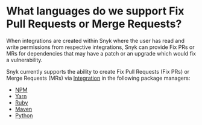 # What languages do we support Fix Pull Requests or Merge Requests?

When integrations are created within Snyk where the user has read and write permissions from respective integrations, Snyk can provide Fix PRs or MRs for dependencies that may have a patch or an upgrade which would fix a vulnerability.

Snyk currently supports the ability to create Fix Pull Requests \(Fix PRs\) or Merge Requests \(MRs\) via [Integration](https://docs.snyk.io/integrations) in the following package managers:

* [NPM](https://docs.snyk.io/snyk-open-source/language-and-package-manager-support/snyk-for-javascript)
* [Yarn](https://docs.snyk.io/snyk-open-source/language-and-package-manager-support/snyk-for-javascript)
* [Ruby](https://docs.snyk.io/snyk-open-source/language-and-package-manager-support/snyk-for-ruby)
* [Maven](https://support.snyk.io/hc/en-us/articles/360003817357-Snyk-for-Java-Gradle-Maven-)
* [Python](https://docs.snyk.io/snyk-open-source/language-and-package-manager-support/snyk-for-python)

